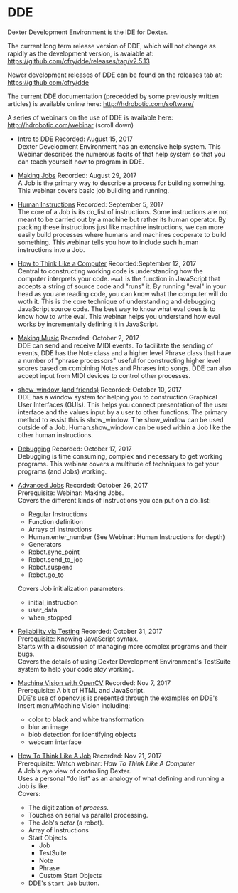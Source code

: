 # DDE

Dexter Development Environment is the IDE for Dexter. 

The current long term release version of DDE, which will not change as rapidly as the development version, is avaiable at:<br>
https://github.com/cfry/dde/releases/tag/v2.5.13

Newer development releases of DDE can be found on the releases tab at:<br>
https://github.com/cfry/dde

The current DDE documentation (precedded by some previously written articles) is available online here:
http://hdrobotic.com/software/

A series of webinars on the use of DDE is available here: 
http://hdrobotic.com/webinar (scroll down)

* [Intro to DDE](https://drive.google.com/open?id=0B6PCkmO9RJLJNnZRdkNkTDBoWTg)
Recorded: August 15, 2017  
Dexter Development Environment has an extensive help system. This Webinar describes the numerous facits of that help system so that you can teach yourself how to program in DDE.

* [Making Jobs](https://drive.google.com/open?id=0B6PCkmO9RJLJUzZJbGJZVGtHb3c)
Recorded: August 29, 2017  
A Job is the primary way to describe a process for building something. This webinar covers basic job building and running.

* [Human Instructions](https://drive.google.com/open?id=0B6PCkmO9RJLJdjBIQWUzRWVXbk0)
Recorded: September 5, 2017  
The core of a Job is its do_list of instructions. Some instructions are not meant to be carried out by a machine but rather its human operator. By packing these instructions just like machine instructions, we can more easily build processes where humans and machines cooperate to build something. This webinar tells you how to include such human instructions into a Job.

* [How to Think Like a Computer](https://youtu.be/_cje_ELEeR0)
Recorded:September 12, 2017  
Central to constructing working code is understanding how the computer interprets your code. `eval` is the function in JavaScript that accepts a string of source code and "runs" it. By running "eval" in your head as you are reading code, you can know what the computer will do woth it. This is the core technique of understanding and debugging JavaScript source code. The best way to know what eval does is to know how to write eval. This webinar helps you understand how eval works by incrementally defining it in JavaScript.

* [Making Music](https://drive.google.com/open?id=0B6PCkmO9RJLJU2VUVkhReGd6RjA)
Recorded: October 2, 2017  
DDE can send and receive MIDI events. To facilitate the sending of events, DDE has the Note class and a higher level Phrase class that have a number of "phrase processors" useful for constructing higher level scores based on combining Notes and Phrases into songs. DDE can also accept input from MIDI devices to control other processes.

* [show_window (and friends)](https://drive.google.com/open?id=0B6PCkmO9RJLJdnRQM2Q2b1F6Wm8)
Recorded: October 10, 2017  
DDE has a window system for helping you to construction Graphical User Interfaces (GUIs). This helps you connect presentation of the user interface and the values input by a user to other functions. The primary method to assist this is show_window. The show_window can be used outside of a Job. Human.show_window can be used within a Job like the other human instructions.

* [Debugging](https://drive.google.com/open?id=0B6PCkmO9RJLJTDFfYTNqYS1PdHM)
Recorded: October 17, 2017  
Debugging is time consuming, complex and necessary to get working programs. This webinar covers a multitude of techniques to get your programs (and Jobs) working.

* [Advanced Jobs](https://drive.google.com/file/d/0B6PCkmO9RJLJZ2RLN3VVWGdaakE/view)
Recorded: October 26, 2017  
Prerequisite: Webinar: Making Jobs.  
Covers the different kinds of instructions you can put on a do_list:
    *   Regular Instructions
    *   Function definition
    *   Arrays of instructions
    *   Human.enter_number (See Webinar: Human Instructions for depth)
    *   Generators
    *   Robot.sync_point
    *   Robot.send_to_job
    *   Robot.suspend
    *   Robot.go_to

    Covers Job initialization parameters:
    *   initial_instruction
    *   user_data
    *   when_stopped

* [Reliability via Testing](https://drive.google.com/open?id=0B6PCkmO9RJLJZVhwem1WZ0JoQzA)
Recorded: October 31, 2017  
Prerequisite: Knowing JavaScript syntax.  
Starts with a discussion of managing more complex programs and their bugs.  
Covers the details of using Dexter Development Environment's TestSuite system to help your code _stay_ working.

* [Machine Vision with OpenCV](https://drive.google.com/open?id=1n6lQmJDmPnbjSXzxRRz2pyHQxA-5_U-A)
Recorded: Nov 7, 2017  
Prerequisite: A bit of HTML and JavaScript.  
DDE's use of opencv.js is presented through the examples on DDE's Insert menu/Machine Vision including:
    *   color to black and white transformation
    *   blur an image
    *   blob detection for identifying objects
    *   webcam interface

* [How To Think Like A Job](https://drive.google.com/open?id=17rTFfH5aP-zFcG1oPjyfmh4Favi-AuVa)
Recorded: Nov 21, 2017  
Prerequisite: Watch webinar: _How To Think Like A Computer_  
A Job's eye view of controlling Dexter.  
Uses a personal "do list" as an analogy of what defining and running a Job is like.  
Covers:
    *   The digitization of _process_.
    *   Touches on serial vs parallel processing.
    *   The Job's _actor_ (a robot).
    *   Array of Instructions
    *   Start Objects
        *   Job
        *   TestSuite
        *   Note
        *   Phrase
        *   Custom Start Objects
    *   DDE's `Start Job` button.

